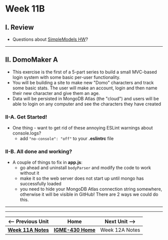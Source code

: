 # Week 11B

## I. Review

- Questions about [SimpleModels HW](11A.md#iii-simplemodels-hw)?

---

## II. DomoMaker A
- This exercise is the first of a 5-part series to build a small MVC-based login system with some basic per-user functionality.
- You will be building a site to make new "Domo" characters and track some basic stats. The user will make an account, login and then name their new character and give them an age.
- Data will be persisted in MongoDB Atlas (the "cloud") and users will be able to login on any computer and see the characters they have created

### II-A. Get Started!

- One thing - want to get rid of these annoying ESLint warnings about console.logs?
  - add `"no-console": "off"` to your **.eslintrc** file

### II-B. All done and working?
- A couple of things to fix in **app.js**:
  - go ahead and uninstall `bodyParser` and modify the code to work without it
  - make it so the web server does not start up until mongo has successfully loaded
  - you need to hide your MongoDB Atlas connection string somewhere, otherwise it will be visible in GitHub! There are 2 ways we could do this.
 

---
---

| <-- Previous Unit | Home | Next Unit -->
| --- | --- | --- 
|   [**Week 11A Notes**](10B.md)  |  [**IGME-430 Home**](../) | Week 12A Notes
